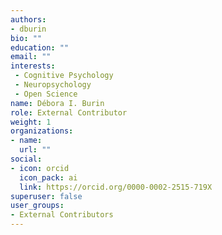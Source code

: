 ```yaml
---
authors:
- dburin
bio: ""
education: ""
email: ""
interests:
 - Cognitive Psychology
 - Neuropsychology
 - Open Science
name: Débora I. Burin
role: External Contributor
weight: 1
organizations:
- name: 
  url: ""
social:
- icon: orcid
  icon_pack: ai
  link: https://orcid.org/0000-0002-2515-719X
superuser: false
user_groups:
- External Contributors
---
```

